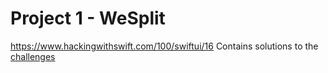 # Project 1 - WeSplit  
https://www.hackingwithswift.com/100/swiftui/16
Contains solutions to the <a href="https://www.hackingwithswift.com/books/ios-swiftui/wesplit-wrap-up">challenges</a>
